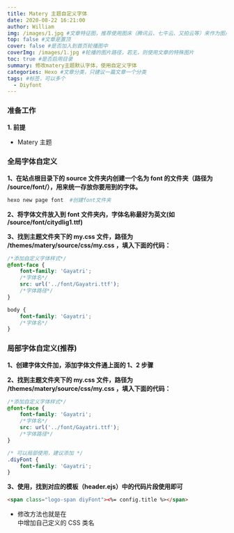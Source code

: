 ```yaml
---
title: Matery 主题自定义字体
date: 2020-08-22 16:21:00
author: William
img: /images/1.jpg #文章特征图，推荐使用图床（腾讯云、七牛云、又拍云等）来作为图片路径
top: false #文章是置顶
cover: false #是否加入到首页轮播图中
coverImg: /images/1.jpg #轮播的图片路径，若无，则使用文章的特殊图片
toc: true #是否启用目录
summary: 修改matery主题默认字体，使用自定义字体
categories: Hexo #文章分类，只建议一篇文章一个分类
tags: #标签，可以多个
  - Diyfont
---
```


### 准备工作

**1. 前提**

- Matery 主题

### 全局字体自定义

**1、在站点根目录下的 source 文件夹内创建一个名为 font 的文件夹（路径为 /source/font/），用来统一存放你要用到的字体。**

```bash
hexo new page font  #创建font文件夹
```

**2、将字体文件放入到 font 文件夹内，字体名称最好为英文(如 /source/font/citydlig1.ttf)**

**3、找到主题文件夹下的 my.css 文件，路径为 /themes/matery/source/css/my.css ，填入下面的代码：**

```css
/*添加自定义字体样式*/
@font-face {
	font-family: 'Gayatri';
	/*字体名*/
	src: url('../font/Gayatri.ttf');
	/*字体路径*/
}

body {
	font-family: 'Gayatri';
	/*字体名*/
}
```

### 局部字体自定义(推荐)

**1、创建字体文件加，添加字体文件通上面的 1、2 步骤**

**2、找到主题文件夹下的 my.css 文件，路径为 /themes/matery/source/css/my.css ，填入下面的代码：**

```css
/*添加自定义字体样式*/
@font-face {
	font-family: 'Gayatri';
	/*字体名*/
	src: url('../font/Gayatri.ttf');
	/*字体路径*/
}

/* 可以局部使用，建议添加 */
.diyFont {
	font-family: 'Gayatri';
}
```

**3、使用，找到对应的模板（header.ejs）中的代码片段使用即可**

```html
<span class="logo-span diyFont"><%= config.title %></span>
```

- 修改方法也就是在 <div class=""> 中增加自己定义的 CSS 类名
